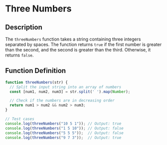 # Three Numbers

## Description

The `threeNumbers` function takes a string containing three integers separated by spaces. The function returns `true` if the first number is greater than the second, and the second is greater than the third. Otherwise, it returns `false`.

## Function Definition

```javascript
function threeNumbers(str) {
  // Split the input string into an array of numbers
  const [num1, num2, num3] = str.split(' ').map(Number);

  // Check if the numbers are in decreasing order
  return num1 > num2 && num2 > num3;
}

// Test cases
console.log(threeNumbers("10 5 1")); // Output: true
console.log(threeNumbers("1 5 10")); // Output: false
console.log(threeNumbers("5 5 5"));  // Output: false
console.log(threeNumbers("9 7 3"));  // Output: true
